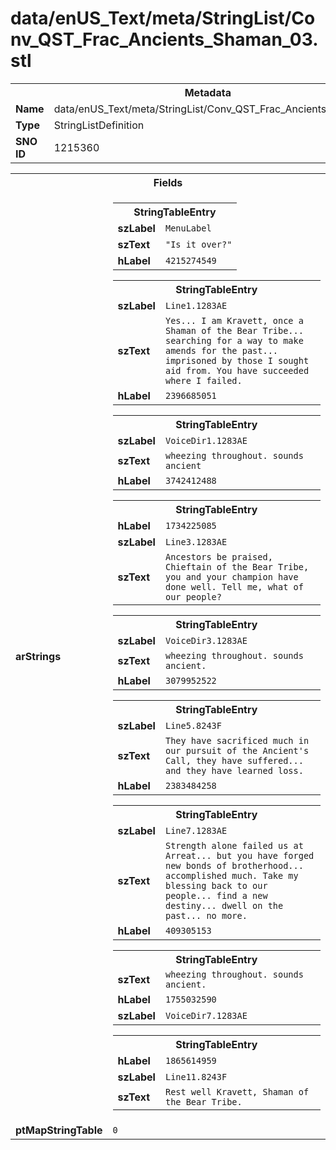 <h1>data/enUS_Text/meta/StringList/Conv_QST_Frac_Ancients_Shaman_03.stl</h1><table><tr><th colspan="100%">Metadata</th></tr><tr><td><b>Name</b></td><td>data/enUS_Text/meta/StringList/Conv_QST_Frac_Ancients_Shaman_03.stl</td></tr><tr><td><b>Type</b></td><td>StringListDefinition</td></tr><tr><td><b>SNO ID</b></td><td>1215360</td></tr></table>

<table><tr><th colspan="100%">Fields</th></tr><tr><td><b>arStrings</b></td><td><table><tr><th colspan="100%">StringTableEntry</th></tr><tr><td><b>szLabel</b></td><td><code>MenuLabel</code></td></tr><tr><td><b>szText</b></td><td><code>"Is it over?"</code></td></tr><tr><td><b>hLabel</b></td><td><code>4215274549</code></td></tr></table>


<table><tr><th colspan="100%">StringTableEntry</th></tr><tr><td><b>szLabel</b></td><td><code>Line1.1283AE</code></td></tr><tr><td><b>szText</b></td><td><code>Yes... I am Kravett, once a Shaman of the Bear Tribe... searching for a way to make amends for the past... imprisoned by those I sought aid from. You have succeeded where I failed.</code></td></tr><tr><td><b>hLabel</b></td><td><code>2396685051</code></td></tr></table>


<table><tr><th colspan="100%">StringTableEntry</th></tr><tr><td><b>szLabel</b></td><td><code>VoiceDir1.1283AE</code></td></tr><tr><td><b>szText</b></td><td><code>wheezing throughout. sounds ancient</code></td></tr><tr><td><b>hLabel</b></td><td><code>3742412488</code></td></tr></table>


<table><tr><th colspan="100%">StringTableEntry</th></tr><tr><td><b>hLabel</b></td><td><code>1734225085</code></td></tr><tr><td><b>szLabel</b></td><td><code>Line3.1283AE</code></td></tr><tr><td><b>szText</b></td><td><code>Ancestors be praised, Chieftain of the Bear Tribe, you and your champion have done well. Tell me, what of our people?</code></td></tr></table>


<table><tr><th colspan="100%">StringTableEntry</th></tr><tr><td><b>szLabel</b></td><td><code>VoiceDir3.1283AE</code></td></tr><tr><td><b>szText</b></td><td><code>wheezing throughout. sounds ancient.</code></td></tr><tr><td><b>hLabel</b></td><td><code>3079952522</code></td></tr></table>


<table><tr><th colspan="100%">StringTableEntry</th></tr><tr><td><b>szLabel</b></td><td><code>Line5.8243F</code></td></tr><tr><td><b>szText</b></td><td><code>They have sacrificed much in our pursuit of the Ancient's Call, they have suffered... and they have learned loss.</code></td></tr><tr><td><b>hLabel</b></td><td><code>2383484258</code></td></tr></table>


<table><tr><th colspan="100%">StringTableEntry</th></tr><tr><td><b>szLabel</b></td><td><code>Line7.1283AE</code></td></tr><tr><td><b>szText</b></td><td><code>Strength alone failed us at Arreat... but you have forged new bonds of brotherhood... accomplished much. Take my blessing back to our people... find a new destiny... dwell on the past... no more.</code></td></tr><tr><td><b>hLabel</b></td><td><code>409305153</code></td></tr></table>


<table><tr><th colspan="100%">StringTableEntry</th></tr><tr><td><b>szText</b></td><td><code>wheezing throughout. sounds ancient.</code></td></tr><tr><td><b>hLabel</b></td><td><code>1755032590</code></td></tr><tr><td><b>szLabel</b></td><td><code>VoiceDir7.1283AE</code></td></tr></table>


<table><tr><th colspan="100%">StringTableEntry</th></tr><tr><td><b>hLabel</b></td><td><code>1865614959</code></td></tr><tr><td><b>szLabel</b></td><td><code>Line11.8243F</code></td></tr><tr><td><b>szText</b></td><td><code>Rest well Kravett, Shaman of the Bear Tribe.</code></td></tr></table>


</td></tr><tr><td><b>ptMapStringTable</b></td><td><code>0</code></td></tr></table>

